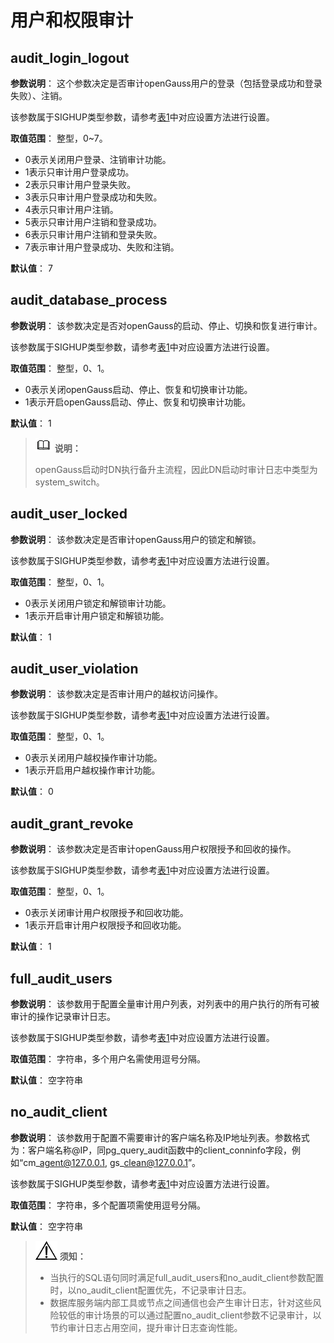 # 用户和权限审计

## audit\_login\_logout<a name="zh-cn_topic_0283136655_zh-cn_topic_0237124746_zh-cn_topic_0059778731_se04dd9d17c9445579ca268e0f74196fe"></a>

**参数说明**： 这个参数决定是否审计openGauss用户的登录（包括登录成功和登录失败）、注销。

该参数属于SIGHUP类型参数，请参考[表1](重设参数.md#zh-cn_topic_0237121562_zh-cn_topic_0059777490_t91a6f212010f4503b24d7943aed6d846)中对应设置方法进行设置。

**取值范围**： 整型，0\~7。

-   0表示关闭用户登录、注销审计功能。
-   1表示只审计用户登录成功。
-   2表示只审计用户登录失败。
-   3表示只审计用户登录成功和失败。
-   4表示只审计用户注销。
-   5表示只审计用户注销和登录成功。
-   6表示只审计用户注销和登录失败。
-   7表示审计用户登录成功、失败和注销。

**默认值**： 7

## audit\_database\_process<a name="zh-cn_topic_0283136655_zh-cn_topic_0237124746_zh-cn_topic_0059778731_s07b9d958cde04d6483123181f665ad5c"></a>

**参数说明**： 该参数决定是否对openGauss的启动、停止、切换和恢复进行审计。

该参数属于SIGHUP类型参数，请参考[表1](重设参数.md#zh-cn_topic_0237121562_zh-cn_topic_0059777490_t91a6f212010f4503b24d7943aed6d846)中对应设置方法进行设置。

**取值范围**： 整型，0、1。

-   0表示关闭openGauss启动、停止、恢复和切换审计功能。
-   1表示开启openGauss启动、停止、恢复和切换审计功能。

**默认值**： 1

> ![](public_sys-resources/icon-note.png) **说明：** 
>
> openGauss启动时DN执行备升主流程，因此DN启动时审计日志中类型为system_switch。

## audit\_user\_locked<a name="zh-cn_topic_0283136655_zh-cn_topic_0237124746_zh-cn_topic_0059778731_sf87eea8d8fd949708f022da99dad9ba0"></a>

**参数说明**： 该参数决定是否审计openGauss用户的锁定和解锁。

该参数属于SIGHUP类型参数，请参考[表1](重设参数.md#zh-cn_topic_0237121562_zh-cn_topic_0059777490_t91a6f212010f4503b24d7943aed6d846)中对应设置方法进行设置。

**取值范围**： 整型，0、1。

-   0表示关闭用户锁定和解锁审计功能。
-   1表示开启审计用户锁定和解锁功能。

**默认值**： 1

## audit\_user\_violation<a name="zh-cn_topic_0283136655_zh-cn_topic_0237124746_zh-cn_topic_0059778731_s37b4430358614a999e2bb0404b01d450"></a>

**参数说明**： 该参数决定是否审计用户的越权访问操作。

该参数属于SIGHUP类型参数，请参考[表1](重设参数.md#zh-cn_topic_0237121562_zh-cn_topic_0059777490_t91a6f212010f4503b24d7943aed6d846)中对应设置方法进行设置。

**取值范围**： 整型，0、1。

-   0表示关闭用户越权操作审计功能。
-   1表示开启用户越权操作审计功能。

**默认值**： 0

## audit\_grant\_revoke<a name="zh-cn_topic_0283136655_zh-cn_topic_0237124746_zh-cn_topic_0059778731_s052b24b790e04c878234dd665e06b9bb"></a>

**参数说明**： 该参数决定是否审计openGauss用户权限授予和回收的操作。

该参数属于SIGHUP类型参数，请参考[表1](重设参数.md#zh-cn_topic_0237121562_zh-cn_topic_0059777490_t91a6f212010f4503b24d7943aed6d846)中对应设置方法进行设置。

**取值范围**： 整型，0、1。

-   0表示关闭审计用户权限授予和回收功能。
-   1表示开启审计用户权限授予和回收功能。

**默认值**： 1

## full\_audit\_users<a name="section1721151874912"></a>

**参数说明**： 该参数用于配置全量审计用户列表，对列表中的用户执行的所有可被审计的操作记录审计日志。

该参数属于SIGHUP类型参数，请参考[表1](重设参数.md#zh-cn_topic_0283137176_zh-cn_topic_0237121562_zh-cn_topic_0059777490_t91a6f212010f4503b24d7943aed6d846)中对应设置方法进行设置。

**取值范围**： 字符串，多个用户名需使用逗号分隔。

**默认值**： 空字符串

## no\_audit\_client<a name="section9396934195515"></a>

**参数说明**： 该参数用于配置不需要审计的客户端名称及IP地址列表。参数格式为：客户端名称@IP，同pg\_query\_audit函数中的client\_conninfo字段，例如“cm\_agent@127.0.0.1, gs\_clean@127.0.0.1”。

该参数属于SIGHUP类型参数，请参考[表1](重设参数.md#zh-cn_topic_0283137176_zh-cn_topic_0237121562_zh-cn_topic_0059777490_t91a6f212010f4503b24d7943aed6d846)中对应设置方法进行设置。

**取值范围**： 字符串，多个配置项需使用逗号分隔。

**默认值**： 空字符串

>![](public_sys-resources/icon-notice.png) **须知：** 
>-   当执行的SQL语句同时满足full\_audit\_users和no\_audit\_client参数配置时，以no\_audit\_client配置优先，不记录审计日志。
>-   数据库服务端内部工具或节点之间通信也会产生审计日志，针对这些风险较低的审计场景的可以通过配置no\_audit\_client参数不记录审计，以节约审计日志占用空间，提升审计日志查询性能。